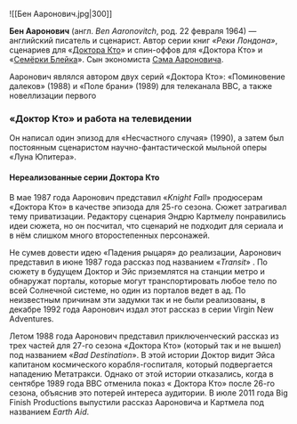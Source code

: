 ![[Бен Ааронович.jpg|300]]

**Бен Ааронович** (англ. *Ben Aaronovitch*, род. 22 февраля 1964) — английский писатель и сценарист. Автор серии книг *«Реки Лондона»*, сценариев для «[Доктора Кто](https://ru.wikipedia.org/wiki/Доктор_Кто)» и спин-оффов для «Доктора Кто» и «[Семёрки Блейка](https://ru.wikipedia.org/wiki/Семёрка_Блейка)». Сын экономиста [Сэма Аароновича](https://ru.wikipedia.org/wiki/Ааронович,_Сэм).

Ааронович являлся автором двух серий «Доктора Кто»: «Поминовение  далеков» (1988) и «Поле брани» (1989) для телеканала BBC, а также  новеллизации первого

### «Доктор Кто» и работа на телевидении

Он написал один эпизод для «Несчастного случая» (1990), а затем был  постоянным сценаристом научно-фантастической мыльной оперы «Луна  Юпитера».

#### Нереализованные серии Доктора Кто

В мае 1987 года Ааронович представил «*Knight Fall*» продюсерам «Доктора Кто» в качестве эпизода для 25-го сезона. Сюжет  затрагивал тему приватизации. Редактору сценария Эндрю Картмелу  понравились идеи сюжета, но он посчитал, что сценарий не подходит для  сериала и в нём слишком много второстепенных персонажей.

Не сумев довести идею «Падения рыцаря» до реализации, Ааронович представил в июне 1987 года рассказ под названием «*Transit*» . По сюжету в будущем Доктор и Эйс приземлятся на станции метро и  обнаружат порталы, которые могут транспортировать любое тело по всей  Солнечной системе, но один из порталов ведет в ад. По неизвестным  причинам эти задумки так и не были реализованы, в декабре 1992 года  Ааронович издал этот рассказ в серии Virgin New Adventures.

Летом 1988 года Ааронович представил приключенческий рассказ из  трех частей для 27-го сезона «Доктора Кто» (который так и не вышел) под  названием «*Bad Destination*». В этой истории Доктор видит Эйса  капитаном космического корабля-госпиталя, который подвергается нападению Метатракси. Однако от этой истории отказались, когда в сентябре  1989 года BBC отменила показ « Доктора Кто» после 26-го сезона, объяснив это потерей интереса аудитории. В июле 2011 года Big Finish Productions выпустили рассказ Аароновича и Картмела под названием *Earth Aid*.